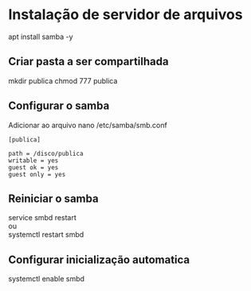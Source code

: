 # Instalação de servidor de arquivos
apt install samba -y

## Criar pasta a ser compartilhada
mkdir publica
chmod 777 publica

## Configurar o samba
Adicionar ao arquivo
nano /etc/samba/smb.conf
```
[publica]

path = /disco/publica
writable = yes
guest ok = yes
guest only = yes
```

## Reiniciar o samba
service smbd restart<br>
ou<br>
systemctl restart smbd

## Configurar inicialização automatica
systemctl enable smbd